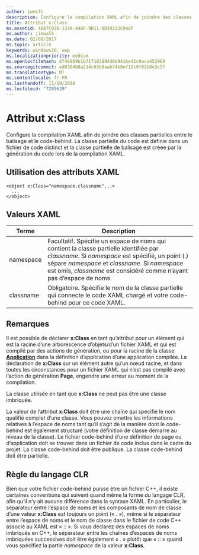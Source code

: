 ```yaml
---
author: jwmsft
description: Configure la compilation XAML afin de joindre des classes partielles entre le balisage et le code-behind. La classe partielle du code est définie dans un fichier de code distinct et la classe partielle de balisage est créée par la génération du code lors de la compilation XAML.
title: Attribut x:Class
ms.assetid: 40A7C036-133A-44DF-9D11-0D39232C948F
ms.author: jimwalk
ms.date: 02/08/2017
ms.topic: article
keywords: windows10, uwp
ms.localizationpriority: medium
ms.openlocfilehash: 6746969b1b717183894d6b941be41c9aca452960
ms.sourcegitcommit: ed0304b8a214c03b8aab74b8ef12c9f82b8e3c5f
ms.translationtype: MT
ms.contentlocale: fr-FR
ms.lasthandoff: 11/19/2018
ms.locfileid: "7289629"
---
```

# <a name="xclass-attribute"></a>Attribut x:Class


Configure la compilation XAML afin de joindre des classes partielles entre le balisage et le code-behind. La classe partielle du code est définie dans un fichier de code distinct et la classe partielle de balisage est créée par la génération du code lors de la compilation XAML.

## <a name="xaml-attribute-usage"></a>Utilisation des attributs XAML


``` syntax
<object x:Class="namespace.classname"...>
  ...
</object>
```

## <a name="xaml-values"></a>Valeurs XAML

| Terme | Description |
|------|-------------|
| namespace | Facultatif. Spécifie un espace de noms qui contient la classe partielle identifiée par _classname_. Si _namespace_ est spécifié, un point (.) sépare _namespace_ et _classname_. Si _namespace_ est omis, _classname_ est considéré comme n’ayant pas d’espace de noms. |
| classname | Obligatoire. Spécifie le nom de la classe partielle qui connecte le code XAML chargé et votre code-behind pour ce code XAML. | 

## <a name="remarks"></a>Remarques

Il est possible de déclarer **x:Class** en tant qu’attribut pour un élément qui est la racine d’une arborescence d’objets/d’un fichier XAML et qui est compilé par des actions de génération, ou pour la racine de la classe [**Application**](https://msdn.microsoft.com/library/windows/apps/br242324) dans la définition d’application d’une application compilée. La déclaration de **x:Class** sur un élément autre qu’un nœud racine, et dans toutes les circonstances pour un fichier XAML qui n’est pas compilé avec l’action de génération **Page**, engendre une erreur au moment de la compilation.

La classe utilisée en tant que **x:Class** ne peut pas être une classe imbriquée.

La valeur de l’attribut **x:Class** doit être une chaîne qui spécifie le nom qualifié complet d’une classe. Vous pouvez omettre les informations relatives à l’espace de noms tant qu’il s’agit de la manière dont le code-behind est également structuré (votre définition de classe démarre au niveau de la classe). Le fichier code-behind d’une définition de page ou d’application doit se trouver dans un fichier de code inclus dans le cadre du projet. La classe code-behind doit être publique. La classe code-behind doit être partielle.

## <a name="clr-language-rules"></a>Règle du langage CLR

Bien que votre fichier code-behind puisse être un fichier C++, il existe certaines conventions qui suivent quand même la forme du langage CLR, afin qu’il n’y ait aucune différence dans la syntaxe XAML. En particulier, le séparateur entre l’espace de noms et les composants de nom de classe d’une valeur **x:Class** est toujours un point (« . »), même si le séparateur entre l’espace de noms et le nom de classe dans le fichier de code C++ associé au XAML est « :: ». Si vous déclarez des espaces de noms imbriqués en C++, le séparateur entre les chaînes d’espaces de noms imbriquées successives doit être également « . » plutôt que « :: » quand vous spécifiez la partie *namespace* de la valeur **x:Class**.

